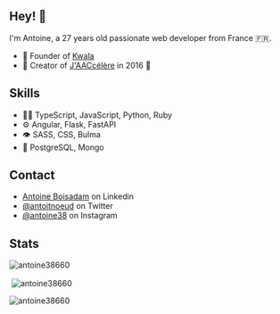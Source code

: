 ## Hey! 👋
I'm Antoine, a 27 years old passionate web developer from France 🇫🇷.

- 🐨 Founder of [Kwala](https://github.com/kwala-fr)
- 🚗 Creator of [J'AACcélère](https://www.jaaccelere.com/) in 2016 👴

## Skills
- 👨‍💻 TypeScript, JavaScript, Python, Ruby
- ⚙️ Angular, Flask, FastAPI
- 👁️ SASS, CSS, Bulma
- 💽 PostgreSQL, Mongo

## Contact
- [Antoine Boisadam](https://linkedin.com/in/antoineboisadam) on Linkedin
- [@antoitnoeud](https://twitter.com/antoitnoeud) on Twitter
- [@antoine38](https://www.instagram.com/antoine38) on Instagram

## Stats

<p align="left"> <img src="https://komarev.com/ghpvc/?username=antoine38660&label=Profile%20views&color=0e75b6&style=flat" alt="antoine38660" /> </p>

<p>&nbsp;<img align="center" src="https://github-readme-stats.vercel.app/api?username=antoine38660&show_icons=true&locale=en" alt="antoine38660" /></p>

<p><img align="center" src="https://github-readme-streak-stats.herokuapp.com/?user=antoine38660&" alt="antoine38660" /></p>
